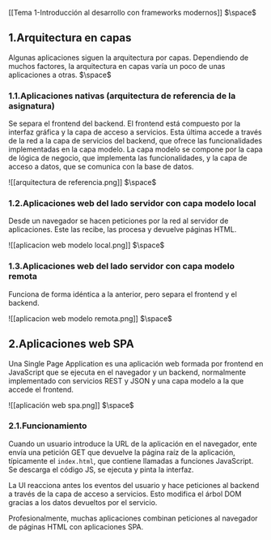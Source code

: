 [[Tema 1-Introducción al desarrollo con frameworks modernos]]
$\space$
## 1.Arquitectura en capas
Algunas aplicaciones siguen la arquitectura por capas. Dependiendo de muchos factores, la arquitectura en capas varía un poco de unas aplicaciones a otras.
$\space$
### 1.1.Aplicaciones nativas (arquitectura de referencia de la asignatura)
Se separa el frontend del backend. El frontend está compuesto por la interfaz gráfica y la capa de acceso a servicios. Esta última accede a través de la red a la capa de servicios del backend, que ofrece las funcionalidades implementadas en la capa modelo.  La capa modelo se compone por la capa de lógica de negocio, que implementa las funcionalidades, y la capa de acceso a datos, que se comunica con la base de datos.

![[arquitectura de referencia.png]]
$\space$
### 1.2.Aplicaciones web del lado servidor con capa modelo local
Desde un navegador se hacen peticiones por la red al servidor de aplicaciones. Este las recibe, las procesa y devuelve páginas HTML.

![[aplicacion web modelo local.png]]
$\space$
### 1.3.Aplicaciones web del lado servidor con capa modelo remota
Funciona de forma idéntica a la anterior, pero separa el frontend y el backend.

![[aplicacion web modelo remota.png]]
$\space$
## 2.Aplicaciones web SPA
Una Single Page Application es una aplicación web formada por frontend en JavaScript que se ejecuta en el navegador y un backend, normalmente implementado con servicios REST y JSON y una capa modelo a la que accede el frontend.

![[aplicación web spa.png]]
$\space$
### 2.1.Funcionamiento
Cuando un usuario introduce la URL de la aplicación en el navegador, ente envía una petición GET que devuelve la página raíz de la aplicación, típicamente el `index.html`, que contiene llamadas a funciones JavaScript. Se descarga el código JS, se ejecuta y pinta la interfaz.

La UI reacciona antes los eventos del usuario y hace peticiones al backend a través de la capa de acceso a servicios. Esto modifica el árbol DOM gracias a los datos devueltos por el servicio.

Profesionalmente, muchas aplicaciones combinan peticiones al navegador de páginas HTML con aplicaciones SPA.